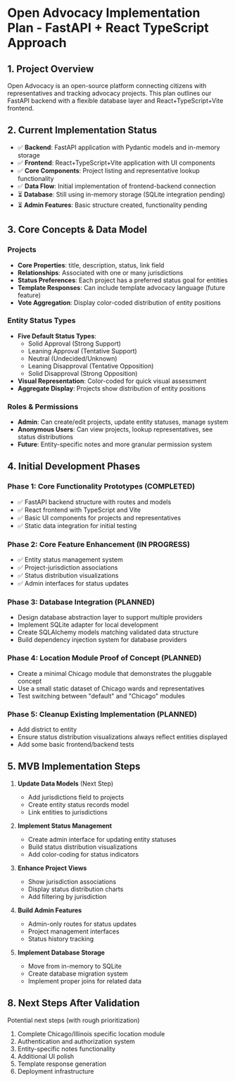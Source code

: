 # Open Advocacy Implementation Plan - FastAPI + React TypeScript Approach

## 1. Project Overview

Open Advocacy is an open-source platform connecting citizens with representatives and tracking advocacy projects. This plan outlines our FastAPI backend with a flexible database layer and React+TypeScript+Vite frontend.

## 2. Current Implementation Status

- ✅ **Backend**: FastAPI application with Pydantic models and in-memory storage
- ✅ **Frontend**: React+TypeScript+Vite application with UI components
- ✅ **Core Components**: Project listing and representative lookup functionality
- ✅ **Data Flow**: Initial implementation of frontend-backend connection
- ⏳ **Database**: Still using in-memory storage (SQLite integration pending)
- ⏳ **Admin Features**: Basic structure created, functionality pending

## 3. Core Concepts & Data Model

### Projects
- **Core Properties**: title, description, status, link field
- **Relationships**: Associated with one or many jurisdictions
- **Status Preferences**: Each project has a preferred status goal for entities
- **Template Responses**: Can include template advocacy language (future feature)
- **Vote Aggregation**: Display color-coded distribution of entity positions

### Entity Status Types
- **Five Default Status Types**:
  - Solid Approval (Strong Support)
  - Leaning Approval (Tentative Support)
  - Neutral (Undecided/Unknown)
  - Leaning Disapproval (Tentative Opposition)
  - Solid Disapproval (Strong Opposition)
- **Visual Representation**: Color-coded for quick visual assessment
- **Aggregate Display**: Projects show distribution of entity positions

### Roles & Permissions
- **Admin**: Can create/edit projects, update entity statuses, manage system
- **Anonymous Users**: Can view projects, lookup representatives, see status distributions
- **Future**: Entity-specific notes and more granular permission system

## 4. Initial Development Phases

### Phase 1: Core Functionality Prototypes (COMPLETED)
- ✅ FastAPI backend structure with routes and models
- ✅ React frontend with TypeScript and Vite
- ✅ Basic UI components for projects and representatives
- ✅ Static data integration for initial testing

### Phase 2: Core Feature Enhancement (IN PROGRESS)
- ✅ Entity status management system
- ✅ Project-jurisdiction associations
- ✅ Status distribution visualizations
- ✅ Admin interfaces for status updates

### Phase 3: Database Integration (PLANNED)
- Design database abstraction layer to support multiple providers
- Implement SQLite adapter for local development
- Create SQLAlchemy models matching validated data structure
- Build dependency injection system for database providers

### Phase 4: Location Module Proof of Concept (PLANNED)
- Create a minimal Chicago module that demonstrates the pluggable concept
- Use a small static dataset of Chicago wards and representatives
- Test switching between "default" and "Chicago" modules

### Phase 5: Cleanup Existing Implementation (PLANNED)
- Add district to entity
- Ensure status distribution visualizations always reflect entities displayed
- Add some basic frontend/backend tests

## 5. MVB Implementation Steps

1. **Update Data Models** (Next Step)
   - Add jurisdictions field to projects
   - Create entity status records model
   - Link entities to jurisdictions

2. **Implement Status Management**
   - Create admin interface for updating entity statuses
   - Build status distribution visualizations
   - Add color-coding for status indicators

3. **Enhance Project Views**
   - Show jurisdiction associations
   - Display status distribution charts
   - Add filtering by jurisdiction

4. **Build Admin Features**
   - Admin-only routes for status updates
   - Project management interfaces
   - Status history tracking

5. **Implement Database Storage**
   - Move from in-memory to SQLite
   - Create database migration system
   - Implement proper joins for related data

## 8. Next Steps After Validation

Potential next steps (with rough prioritization)

1. Complete Chicago/Illinois specific location module
2. Authentication and authorization system
3. Entity-specific notes functionality
4. Additional UI polish
5. Template response generation
6. Deployment infrastructure

